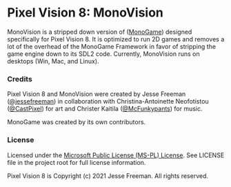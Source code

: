 # Pixel Vision 8: MonoVision

MonoVision is a stripped down version of ([MonoGame](https://github.com/MonoGame/MonoGame)) designed specifically for Pixel Vision 8. It is optimized to run 2D games and removes a lot of the overhead of the MonoGame Framework in favor of stripping the game engine down to its SDL2 code. Currently, MonoVision runs on desktops (Win, Mac, and Linux).

### Credits

Pixel Vision 8 and MonoVision were created by Jesse Freeman ([@jessefreeman](http://twitter.com/jessefreeman)) in collaboration with Christina-Antoinette Neofotistou ([@CastPixel](http://twitter.com/CastPixel)) for art and Christer Kaitila ([@McFunkypants](http://twitter.com/McFunkypants)) for music. 

MonoGame was created by its own contributors.

### License

Licensed under the [Microsoft Public License (MS-PL) License](https://opensource.org/licenses/MS-PL).  See LICENSE file in the project root for full license information.

Pixel Vision 8 is Copyright (c) 2021 Jesse Freeman. All rights reserved.
